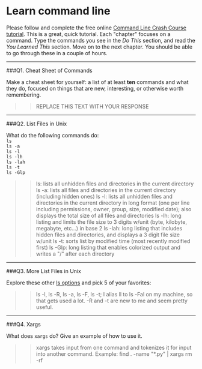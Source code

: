 # Learn command line

Please follow and complete the free online [Command Line Crash Course
tutorial](http://cli.learncodethehardway.org/book/). This is a great,
quick tutorial. Each "chapter" focuses on a command. Type the commands
you see in the _Do This_ section, and read the _You Learned This_
section. Move on to the next chapter. You should be able to go through
these in a couple of hours.

---

###Q1.  Cheat Sheet of Commands  

Make a cheat sheet for yourself: a list of at least **ten** commands and what they do, focused on things that are new, interesting, or otherwise worth remembering.

> > REPLACE THIS TEXT WITH YOUR RESPONSE

---

###Q2.  List Files in Unix   

What do the following commands do:  
`ls`  
`ls -a`  
`ls -l`  
`ls -lh`  
`ls -lah`  
`ls -t`  
`ls -Glp`  

> > ls: lists all unhidden files and directories in the current directory
> > ls -a: lists all files and directories in the current directory (including hidden ones)
> > ls -l: lists all unhidden files and directories in the current directory in long format (one per line including permissions, owner, group, size, modified date); also displays the total size of all files and directories
> > ls -lh: long listing and limits the file size to 3 digits w/unit (byte, kilobyte, megabyte, etc...) in base 2
> > ls -lah: long listing that includes hidden files and directories, and displays a 3 digit file size w/unit
> > ls -t: sorts list by modified time (most recently modified first)
> > ls -Glp: long listing that enables colorized output and writes a "/" after each directory

---

###Q3.  More List Files in Unix  

Explore these other [ls options](http://www.techonthenet.com/unix/basic/ls.php) and pick 5 of your favorites:

> > ls -l, ls -R, ls -a, ls -F, ls -t; I alias ll to ls -Fal on my machine, so that gets used a lot. -R and -t are new to me and seem pretty useful.

---

###Q4.  Xargs   

What does `xargs` do? Give an example of how to use it.

> > xargs takes input from one command and tokenizes it for input into another command. Example: find . -name "*.py" | xargs rm -rf

 

